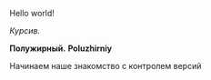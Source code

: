 Hello world!

*Курсив.*

**Полужирный.**
**Poluzhirniy**

Начинаем наше знакомство с контролем версий
